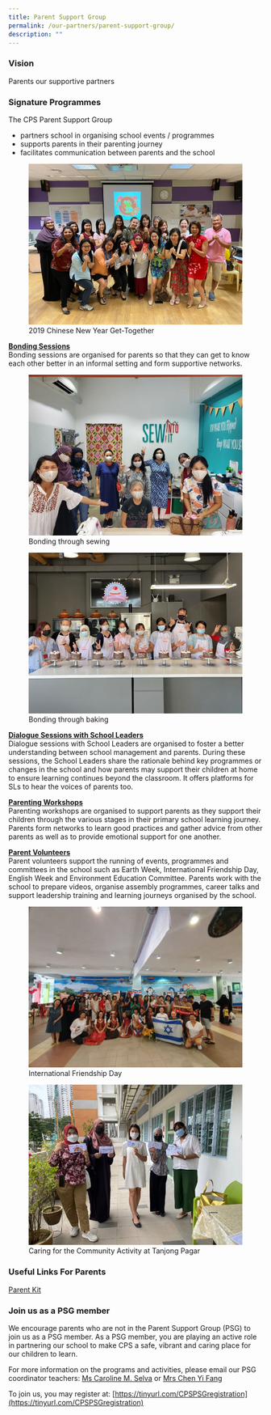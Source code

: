 ```yaml
---
title: Parent Support Group
permalink: /our-partners/parent-support-group/
description: ""
---
```

### Vision
Parents our supportive partners

### Signature Programmes
The CPS Parent Support Group
* partners school in organising school events / programmes
* supports parents in their parenting journey
* facilitates communication between parents and the school

<figure>  
<img src="/images/psg1.jpeg">  
<figcaption> 2019 Chinese New Year Get-Together </figcaption>  
</figure>

<u><strong> Bonding Sessions </strong></u><br>
Bonding sessions are organised for parents so that they can get to know each other better in an informal setting and form supportive networks.

<figure>  
<img src="/images/psg2.jpeg">  
<figcaption> Bonding through sewing </figcaption>  
</figure>

<figure>  
<img src="/images/psg3.jpeg">  
<figcaption> Bonding through baking </figcaption>  
</figure>

<u><strong> Dialogue Sessions with School Leaders </strong></u><br>
Dialogue sessions with School Leaders are organised to foster a better understanding between school management and parents. During these sessions, the School Leaders share the rationale behind key programmes or changes in the school and how parents may support their children at home to ensure learning continues beyond the classroom. It offers platforms for SLs to hear the voices of parents too.

<u><strong> Parenting Workshops </strong></u><br>
Parenting workshops are organised to support parents as they support their children through the various stages in their primary school learning journey. Parents form networks to learn good practices and gather advice from other parents as well as to provide emotional support for one another.

<u><strong> Parent Volunteers </strong></u><br>
Parent volunteers support the running of events, programmes and committees in the school such as Earth Week, International Friendship Day, English Week and Environment Education Committee. Parents work with the school to prepare videos, organise assembly programmes, career talks and support leadership training and learning journeys organised by the school.

<figure>  
<img src="/images/psg4.jpeg">  
<figcaption> International Friendship Day </figcaption>  
</figure>

<figure>  
<img src="/images/psg5.jpeg">  
<figcaption> Caring for the Community Activity at Tanjong Pagar </figcaption>  
</figure>

### Useful Links For Parents
[Parent Kit](https://www.moe.gov.sg/parentkit)[](https://www.moe.gov.sg/parentkit)

### Join us as a PSG member
We encourage parents who are not in the Parent Support Group (PSG) to join us as a PSG member. As a PSG member, you are playing an active role in partnering our school to make CPS a safe, vibrant and caring place for our children to learn.

For more information on the programs and activities, please email our PSG coordinator teachers: [Ms Caroline M. Selva](https://form.gov.sg/#!/5dc12b9f1b03c20019122fac) or [Mrs Chen Yi Fang](https://form.gov.sg/63ad7eb1fce97a0012cdbad1)  

To join us, you may register at: [https://tinyurl.com/CPSPSGregistration](https://tinyurl.com/CPSPSGregistration)
